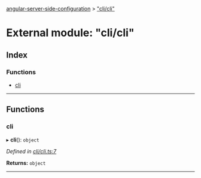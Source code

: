 [angular-server-side-configuration](../README.md) > ["cli/cli"](../modules/_cli_cli_.md)

# External module: "cli/cli"

## Index

### Functions

* [cli](_cli_cli_.md#cli)

---

## Functions

<a id="cli"></a>

###  cli

▸ **cli**(): `object`

*Defined in [cli/cli.ts:7](https://github.com/kyubisation/angular-server-side-configuration/blob/2bc156e/src/cli/cli.ts#L7)*

**Returns:** `object`

___

